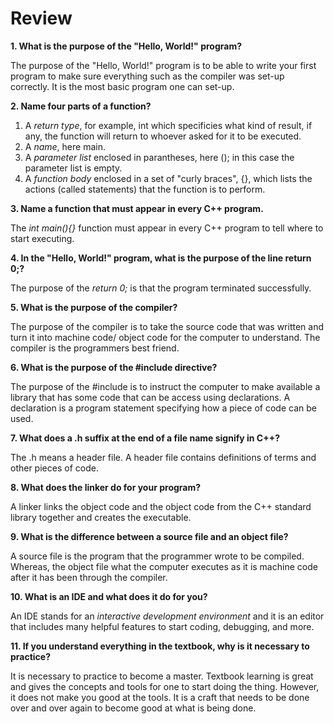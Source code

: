 # Review
**1. What is the purpose of the "Hello, World!" program?**

The purpose of the "Hello, World!" program is to be able to write your first program to make sure everything such as the compiler was set-up correctly. It is the most basic program one can set-up.

**2. Name four parts of a function?**
1. A *return type*, for example, int which specificies what kind of result, if any, the function will return to whoever asked for it to be executed.
2. A *name*, here main.
3. A *parameter list* enclosed in parantheses, here (); in this case the parameter list is empty.
4. A *function body* enclosed in a set of "curly braces", {}, which lists the actions (called statements) that the function is to perform.

**3. Name a function that must appear in every C++ program.**

The *int main(){}* function must appear in every C++ program to tell where to start executing.

**4. In the "Hello, World!" program, what is the purpose of the line return 0;?**

The purpose of the *return 0;* is that the program terminated successfully.

**5. What is the purpose of the compiler?**

The purpose of the compiler is to take the source code that was written and turn it into machine code/ object code for the computer to understand. The compiler is the programmers best friend.

**6. What is the purpose of the #include directive?**

The purpose of the #include is to instruct the computer to make available a library that has some code that can be access using declarations. A declaration is a program statement specifying how a piece of code can be used.

**7. What does a .h suffix at the end of a file name signify in C++?**

The .h means a header file. A header file contains definitions of terms and other pieces of code.

**8. What does the linker do for your program?**

A linker links the object code and the object code from the C++ standard library together and creates the executable.

**9. What is the difference between a source file and an object file?**

A source file is the program that the programmer wrote to be compiled. Whereas, the object file what the computer executes as it is machine code after it has been through the compiler.

**10. What is an IDE and what does it do for you?**

An IDE stands for an *interactive development environment* and it is an editor that includes many helpful features to start coding, debugging, and more.

**11. If you understand everything in the textbook, why is it necessary to practice?**

It is necessary to practice to become a master. Textbook learning is great and gives the concepts and tools for one to start doing the thing. However, it does not make you good at the tools. It is a craft that needs to be done over and over again to become good at what is being done.
